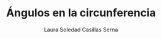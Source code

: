 ---
title: "Ángulos en la circunferencia"
year: 2020
thumbnail: "assets/img/Logo-ommags.png"
topic: "Geometría"
file: "assets/pdf/Material/Ángulos-en-la-circunferencia.pdf"
author: "Laura Soledad Casillas Serna"
level: "Básico"
alttext: "Dos líneas y un círculo salen de paseo."
---